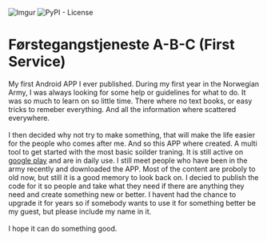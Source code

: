 <!-- PROJECT LOGO -->
![Imgur](https://imgur.com/HJlEWJq.png)
![PyPI - License](https://img.shields.io/pypi/l/optracker)

# Førstegangstjeneste A-B-C (First Service)
My first Android APP I ever published. During my first year in the Norwegian Army, I was always looking for some help or guidelines for what to do. It was so much to learn on so little time. There where no text books, or easy tricks to remeber everything. And all the information where scattered everywhere. <br />
<br />
I then decided why not try to make something, that will make the life easier for the people who comes after me. And so this APP where created. A multi tool to get started with the most basic soilder traning. It is still active on <a href="https://play.google.com/store/apps/details?id=com.suxsx.firstservice">google play</a> and are in daily use. I still meet people who have been in the army recently and downloaded the APP. Most of the content are proboly to old now, but still it is a good memory to look back on. I decied to publish the code for it so people and take what they need if there are anything they need and create something new or better. I havent had the chance to upgrade it for years so if somebody wants to use it for something better be my guest, but please include my name in it. <br />
<br />
I hope it can do something good.
